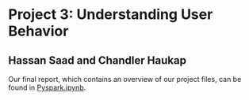 # Project 3: Understanding User Behavior
## Hassan Saad and Chandler Haukap

Our final report, which contains an overview of our project files, can be found in [Pyspark.ipynb](/blob/master/Pyspark.ipynb).